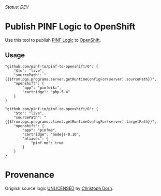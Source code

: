*Status: DEV*

Publish PINF Logic to OpenShift
==================================

Use this tool to publish [PINF Logic](https://github.com/pinf-logic/pinf.logic) to [OpenShift](http://openshift.com).


Usage
-----

    "github.com/pinf-to/pinf-to-openshift/0": {
        "$to": "live",
        "sourcePath": "{{$from.pgs.programs.server.getRuntimeConfigFor(server).sourcePath}}",
        "openshift": {
            "app": "pinfwiki",
            "cartridge": "php-5.4"
        }
    }

    "github.com/pinf-to/pinf-to-openshift/0": {
        "$to": "live",
        "sourcePath": "{{$from.pgs.programs.client.getRuntimeConfigFor(server).targetPath}}",
        "openshift": {
            "app": "pinfme",
            "cartridge": "nodejs-0.10",
            "aliases": {
                "pinf.me": true
            }
        }
    }


Provenance
==========

Original source logic [UNLICENSED](http://unlicense.org/) by [Christoph Dorn](http://christophdorn.com).

